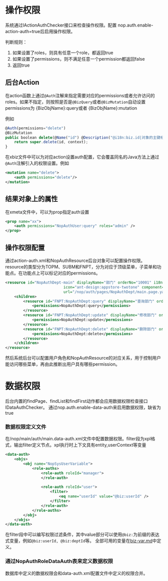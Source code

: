 # 操作权限

系统通过IActionAuthChecker接口来检查操作权限。配置 nop.auth.enable-action-auth=true后启用操作权限。

判断规则：
1. 如果设置了roles，则具有任意一个role，都返回true
2. 如果设置了permissions，则不满足任意一个permission都返回false
3. 返回true

## 后台Action
在action函数上通过`@Auth`注解来指定需要对应的permissions或者允许访问的roles。如果不指定，则按照是否是`@BizQuery`或者`@BizMutation`自动设置permissions为 {BizObjName}:query或者 {BizObjName}:mutation

例如
````javascript
@Auth(permissions="delete")
@BizMutation
public boolean delete(@Name("id") @Description("@i18n:biz.id|对象的主键标识") String id, IServiceContext context) {
    return super.delete(id, context);
}
````

在xbiz文件中可以为对应action设置auth配置，它会覆盖同名的Java方法上通过`@Auth`注解引入的权限设置。例如

````xml
<mutation name="delete">
    <auth permissions="delete"/>
</mutation>
````

## 结果对象上的属性
在xmeta文件中，可以为prop指定auth设置
```xml
<prop name="xx">
	<auth permissions="NopAuthUser:query" roles="admin" />
</prop>
```

## 操作权限配置
通过action-auth.xml和NopAuthResource后台对象可以配置操作权限。resource的类型分为TOPM、SUBM和FNPT，分为对应于顶级菜单，子菜单和功能点。在功能点上可以标记对应的permissions。

````xml
<resource id="NopAuthDept-main" displayName="部门" orderNo="10001" i18n-en:displayName="Department"
                          icon="ant-design:appstore-twotone" component="AMIS" resourceType="SUBM"
                          url="/nop/auth/pages/NopAuthDept/main.page.yaml">
    <children>
        <resource id="FNPT:NopAuthDept:query" displayName="查询部门" orderNo="10002" resourceType="FNPT">
            <permissions>NopAuthDept:query</permissions>
        </resource>
        <resource id="FNPT:NopAuthDept:update" displayName="修改部门" orderNo="10003" resourceType="FNPT">
            <permissions>NopAuthDept:update</permissions>
        </resource>
        <resource id="FNPT:NopAuthDept:delete" displayName="删除部门" orderNo="10004" resourceType="FNPT">
            <permissions>NopAuthDept:delete</permissions>
        </resource>
    </children>
</resource>
````

然后系统后台可以配置用户角色和NopAuthResource的对应关系，用于控制用户能访问哪些菜单，再由此推断出用户具有哪些permission。

# 数据权限
后台内置的findPage、findList和findFirst动作都会应用数据权限检查接口 IDataAuthChecker。
通过nop.auth.enable-data-auth来启用数据权限，缺省为true

### 数据权限定义文件
在/nop/main/auth/main.data-auth.xml文件中配置数据权限。filter段为xpl格式，输出filter定义节点。xpl执行时上下文具有entity,userContext等变量

````xml
<data-auth>
    <objs>
        <obj name="NopSysUserVariable">
            <role-auths>
                <role-auth roleId="manager">
                </role-auth>
                
                <role-auth roleId="user">
                    <filter>
                        <eq name="userId" value="@biz:userId" />
                    </filter>
                </role-auth>
            </role-auths>
        </obj>
    </objs>
</data-auth>
````

在filter段中可以编写权限过滤条件，其中value部分可以使用`@biz:`为前缀的表达式变量，例如`@biz:userId, @biz:deptId`等。
全部可用的变量在[biz-var.md](https://gitee.com/canonical-entropy/nop-entropy/blob/master/nop-biz/src/main/resources/_vfs/nop/dict/biz/biz-var.dict.yaml)中定义。

### 通过NopAuthRoleDataAuth表来定义数据权限
数据库中定义的数据权限会和data-auth.xml配置文件中定义的权限合并。